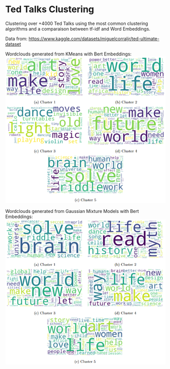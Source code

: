 # Ted Talks Clustering 
Clustering over +4000 Ted Talks using the most common clustering algorithms and a comparaison between tf-idf and Word Embeddings.

Data from: https://www.kaggle.com/datasets/miguelcorraljr/ted-ultimate-dataset

Wordclouds generated from KMeans with Bert Embeddings: ![](Clusters_KMeans.png)

Wordclouds generated from Gaussian Mixture Models with Bert Embeddings: ![](Clusters_GMM.png)
